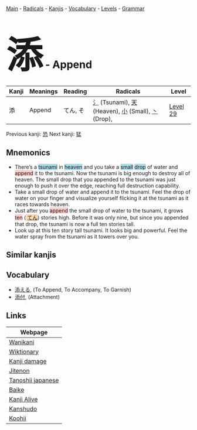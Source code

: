 <style> bigfont {font-size: 100px}</style>
[Main](../README.md) -
[Radicals](../radicals.md) -
[Kanjis](../kanjis.md) -
[Vocabulary](../vocabulary.md) -
[Levels](../levels.md) -
[Grammar](../grammar.md)
# <bigfont> 添</bigfont> - Append 

| Kanji | Meanings | Reading | Radicals | Level |
| --- | --- | --- | --- | --- |
| 添 | Append | てん, そ | [氵](../radicals/氵.md) (Tsunami), [天](../radicals/天.md) (Heaven), [小](../radicals/小.md) (Small), [丶](../radicals/丶.md) (Drop),  | [Level 29](../levels/wk_level29.md) |

Previous kanji: [恐](恐.md) Next kanji: [猛](猛.md) 

## Mnemonics
 * There’s a <span style="background-color:#ADD8E6"> tsunami</span> in <span style="background-color:#ADD8E6"> heaven</span> and you take a <span style="background-color:#ADD8E6"> small</span> <span style="background-color:#ADD8E6"> drop</span> of water and <span style="background-color:#ffcccb"> append</span> it to the tsunami. Now the tsunami is big enough to destroy all of heaven. The small drop that you appended to the tsunami was just enough to push it over the edge, reaching full destruction capability.
* Take a small drop of water and append it to the tsunami. Feel the drop of water on your finger and visualize yourself flicking it at the tsunami as it races towards heaven.
* Just after you <span style="background-color:#ffcccb"> append</span> the small drop of water to the tsunami, it grows <span style="background-color:#ffcccb"> ten</span> (<span style="background-color:#fed8b1"> [てん](https://jisho.org/search/てん)</span>) stories high. Before it was only nine, but since you appended that drop, the tsunami is now a full ten stories tall.
* Look up at this ten story tall tsunami. It looks big and powerful. Feel the water spray from the tsunami as it towers over you.


## Similar kanjis
 


## Vocabulary
 * [添える](../vocabulary/添.md), (To Append, To Accompany, To Garnish)
* [添付](../vocabulary/添.md), (Attachment)



## Links 

| Webpage |
| --- |
| [Wanikani          ](https://www.wanikani.com/kanji/添) |
| [Wiktionary        ](https://en.wiktionary.org/wiki/添) |
| [Kanji damage      ](http://www.kanjidamage.com/kanji/search?utf8=✓&q=添) |
| [Jitenon           ](https://jitenon.com/kanji/添) |
| [Tanoshii japanese ](https://www.tanoshiijapanese.com/dictionary/kanji.cfm?k=添) |
| [Baike             ](https://baike.baidu.com/item/添) |
| [Kanji Alive       ](https://app.kanjialive.com/添) |
| [Kanshudo          ](https://www.kanshudo.com/searchmn?q=添) |
| [Koohii            ](https://kanji.koohii.com/study/kanji/添) |
